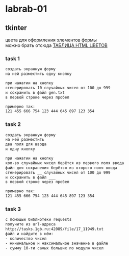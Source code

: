 # labrab-01  

## tkinter

цвета для оформления элементов формы  
можно брать отсюда [ТАБЛИЦА HTML ЦВЕТОВ](https://colorscheme.ru/html-colors.html)  

### task 1  

```txt
создать экранную форму 
на ней разместить одну кнопку

при нажатии на кнопку
сгенерировать 10 случайных чисел от 100 до 999
и сохранить в файл gen.txt
в первой строке через пробел

примерно так:
121 455 666 754 123 444 645 897 123 354
```

### task 2  

```txt
создать экранную форму 
на ней разместить 
два поля для ввода
и одну кнопку

при нажатии на кнопку
кол-во случайных чисел берётся из первого поля ввода
файл для сохранения берётся из второго поля ввода
сгенерировать __ случайных чисел от 100 до 999
и сохранить в файл ___
в первой строке через пробел

примерно так:
121 455 666 754 123 444 645 897 123 354
```

### task 3  

```txt
с помощью библиотеки requests  
получите из url-адреса  
http://tasks.1gb.ru:42089/file/17_11949.txt
файл и найдите в нём: 
- количество чисел
- минимальное и максимальное значение в файле
- сумму 10-ти самых больших по модулю чисел
```
